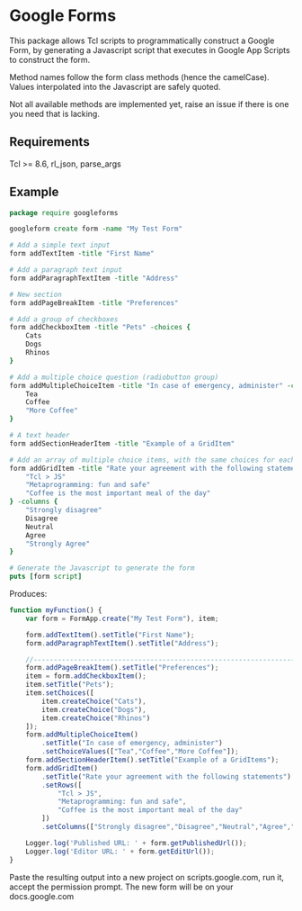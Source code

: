 Google Forms
============

This package allows Tcl scripts to programmatically construct a Google Form, by
generating a Javascript script that executes in Google App Scripts to construct
the form.

Method names follow the form class methods (hence the camelCase).  Values
interpolated into the Javascript are safely quoted.

Not all available methods are implemented yet, raise an issue if there is one
you need that is lacking.

Requirements
------------

Tcl >= 8.6, rl_json, parse_args

Example
-------

~~~tcl
package require googleforms

googleform create form -name "My Test Form"

# Add a simple text input
form addTextItem -title "First Name"

# Add a paragraph text input
form addParagraphTextItem -title "Address"

# New section
form addPageBreakItem -title "Preferences"

# Add a group of checkboxes
form addCheckboxItem -title "Pets" -choices {
	Cats
	Dogs
	Rhinos
}

# Add a multiple choice question (radiobutton group)
form addMultipleChoiceItem -title "In case of emergency, administer" -choices {
	Tea
	Coffee
	"More Coffee"
}

# A text header
form addSectionHeaderItem -title "Example of a GridItem"

# Add an array of multiple choice items, with the same choices for each
form addGridItem -title "Rate your agreement with the following statements" -rows {
	"Tcl > JS"
	"Metaprogramming: fun and safe"
	"Coffee is the most important meal of the day"
} -columns {
	"Strongly disagree"
	Disagree
	Neutral
	Agree
	"Strongly Agree"
}

# Generate the Javascript to generate the form
puts [form script]
~~~

Produces:

~~~js
function myFunction() {
	var form = FormApp.create("My Test Form"), item;

	form.addTextItem().setTitle("First Name");
	form.addParagraphTextItem().setTitle("Address");

	//----------------------------------------------------------------------------
	form.addPageBreakItem().setTitle("Preferences");
	item = form.addCheckboxItem();
	item.setTitle("Pets");
	item.setChoices([
		item.createChoice("Cats"),
		item.createChoice("Dogs"),
		item.createChoice("Rhinos")
	]);
	form.addMultipleChoiceItem()
		.setTitle("In case of emergency, administer")
		.setChoiceValues(["Tea","Coffee","More Coffee"]);
	form.addSectionHeaderItem().setTitle("Example of a GridItems");
	form.addGridItem()
		.setTitle("Rate your agreement with the following statements")
		.setRows([
		    "Tcl > JS",
		    "Metaprogramming: fun and safe",
		    "Coffee is the most important meal of the day"
		])
		.setColumns(["Strongly disagree","Disagree","Neutral","Agree","Strongly Agree"]);

	Logger.log('Published URL: ' + form.getPublishedUrl());
	Logger.log('Editor URL: ' + form.getEditUrl());
}
~~~

Paste the resulting output into a new project on scripts.google.com, run it,
accept the permission prompt.  The new form will be on your docs.google.com
